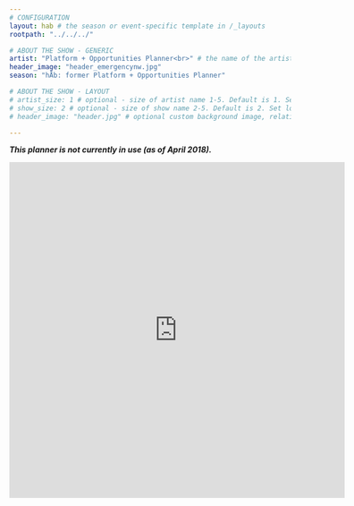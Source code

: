 ```yaml
---
# CONFIGURATION
layout: hab # the season or event-specific template in /_layouts
rootpath: "../../../"

# ABOUT THE SHOW - GENERIC
artist: "Platform + Opportunities Planner<br>" # the name of the artist or company
header_image: "header_emergencynw.jpg"    
season: "hÅb: former Platform + Opportunities Planner"

# ABOUT THE SHOW - LAYOUT
# artist_size: 1 # optional - size of artist name 1-5. Default is 1. Set longer names to lower values
# show_size: 2 # optional - size of show name 2-5. Default is 2. Set longer names to lower values
# header_image: "header.jpg" # optional custom background image, relative to current page

---
```

***This planner is not currently in use (as of April 2018).***         
<iframe src="https://www.google.com/calendar/embed?showCalendars=0&amp;height=600&amp;wkst=1&amp;bgcolor=%23c0c0c0&amp;src=5gop8ltersk1cdnbhlr6l2le0s%40group.calendar.google.com&amp;color=%23333333&amp;ctz=Europe%2FLondon" style=" border-width:0 " width="600" height="600" frameborder="0" scrolling="no"></iframe>
